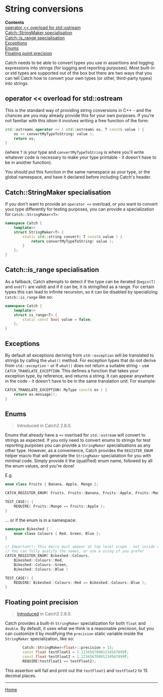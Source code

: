<a id="top"></a>
# String conversions

**Contents**<br>
[operator << overload for std::ostream](#operator--overload-for-stdostream)<br>
[Catch::StringMaker specialisation](#catchstringmaker-specialisation)<br>
[Catch::is_range specialisation](#catchis_range-specialisation)<br>
[Exceptions](#exceptions)<br>
[Enums](#enums)<br>
[Floating point precision](#floating-point-precision)<br>


Catch needs to be able to convert types you use in assertions and logging expressions into strings (for logging and reporting purposes).
Most built-in or std types are supported out of the box but there are two ways that you can tell Catch how to convert your own types (or other, third-party types) into strings.

## operator << overload for std::ostream

This is the standard way of providing string conversions in C++ - and the chances are you may already provide this for your own purposes. If you're not familiar with this idiom it involves writing a free function of the form:

```cpp
std::ostream& operator << ( std::ostream& os, T const& value ) {
    os << convertMyTypeToString( value );
    return os;
}
```

(where ```T``` is your type and ```convertMyTypeToString``` is where you'll write whatever code is necessary to make your type printable - it doesn't have to be in another function).

You should put this function in the same namespace as your type, or the global namespace, and have it declared before including Catch's header.

## Catch::StringMaker specialisation
If you don't want to provide an ```operator <<``` overload, or you want to convert your type differently for testing purposes, you can provide a specialization for `Catch::StringMaker<T>`:

```cpp
namespace Catch {
    template<>
    struct StringMaker<T> {
        static std::string convert( T const& value ) {
            return convertMyTypeToString( value );
        }
    };
}
```

## Catch::is_range specialisation
As a fallback, Catch attempts to detect if the type can be iterated
(`begin(T)` and `end(T)` are valid) and if it can be, it is stringified
as a range. For certain types this can lead to infinite recursion, so
it can be disabled by specializing `Catch::is_range` like so:

```cpp
namespace Catch {
    template<>
    struct is_range<T> {
        static const bool value = false;
    };
}

```


## Exceptions

By default all exceptions deriving from `std::exception` will be translated to strings by calling the `what()` method. For exception types that do not derive from `std::exception` - or if `what()` does not return a suitable string - use `CATCH_TRANSLATE_EXCEPTION`. This defines a function that takes your exception type, by reference, and returns a string. It can appear anywhere in the code - it doesn't have to be in the same translation unit. For example:

```cpp
CATCH_TRANSLATE_EXCEPTION( MyType const& ex ) {
    return ex.message();
}
```

## Enums

> Introduced in Catch2 2.8.0.

Enums that already have a `<<` overload for `std::ostream` will convert to strings as expected.
If you only need to convert enums to strings for test reporting purposes you can provide a `StringMaker` specialisations as any other type.
However, as a convenience, Catch provides the `REGISTER_ENUM` helper macro that will generate the `StringMaker` specialiation for you with minimal code.
Simply provide it the (qualified) enum name, followed by all the enum values, and you're done!

E.g.

```cpp
enum class Fruits { Banana, Apple, Mango };

CATCH_REGISTER_ENUM( Fruits, Fruits::Banana, Fruits::Apple, Fruits::Mango )

TEST_CASE() {
    REQUIRE( Fruits::Mango == Fruits::Apple );
}
```

... or if the enum is in a namespace:
```cpp
namespace Bikeshed {
    enum class Colours { Red, Green, Blue };
}

// Important!: This macro must appear at top level scope - not inside a namespace
// You can fully qualify the names, or use a using if you prefer
CATCH_REGISTER_ENUM( Bikeshed::Colours,
    Bikeshed::Colours::Red,
    Bikeshed::Colours::Green,
    Bikeshed::Colours::Blue )

TEST_CASE() {
    REQUIRE( Bikeshed::Colours::Red == Bikeshed::Colours::Blue );
}
```

## Floating point precision

> [Introduced](https://github.com/catchorg/Catch2/issues/1614) in Catch2 2.8.0.

Catch provides a built-in `StringMaker` specialization for both `float`
and `double`. By default, it uses what we think is a reasonable precision,
but you can customize it by modifying the `precision` static variable
inside the `StringMaker` specialization, like so:

```cpp
        Catch::StringMaker<float>::precision = 15;
        const float testFloat1 = 1.12345678901234567899f;
        const float testFloat2 = 1.12345678991234567899f;
        REQUIRE(testFloat1 == testFloat2);
```

This assertion will fail and print out the `testFloat1` and `testFloat2`
to 15 decimal places.

---

[Home](Readme.md#top)
